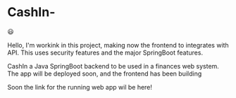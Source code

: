 # CashIn-
 :smiley:
 
Hello, I'm workink in this project, making now the frontend to integrates with API.
This uses security features and the major SpringBoot features. 

CashIn a Java SpringBoot backend to be used in a finances web system. The app will be deployed soon, and the frontend has been building

Soon the link for the running web app wil be here!

